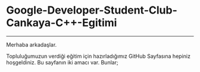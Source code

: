 # Google-Developer-Student-Club-Cankaya-C++-Egitimi
***
Merhaba arkadaşlar.

Topluluğumuzun verdiği eğitim için hazırladığımız GitHub Sayfasına hepiniz hoşgeldiniz. Bu sayfanın iki amacı var. Bunlar;
